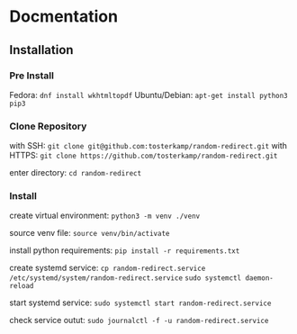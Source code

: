 # Docmentation

## Installation

### Pre Install
Fedora:
`dnf install wkhtmltopdf`
Ubuntu/Debian:
`apt-get install python3 pip3`

### Clone Repository
with SSH:
`git clone git@github.com:tosterkamp/random-redirect.git`
with HTTPS:
`git clone https://github.com/tosterkamp/random-redirect.git`

enter directory:
`cd random-redirect`

### Install
create virtual environment:
`python3 -m venv ./venv`

source venv file:
`source venv/bin/activate`

install python requirements:
`pip install -r requirements.txt`

create systemd service:
`cp random-redirect.service /etc/systemd/system/random-redirect.service`
`sudo systemctl daemon-reload`

start systemd service:
`sudo systemctl start random-redirect.service`

check service outut:
`sudo journalctl -f -u random-redirect.service`
